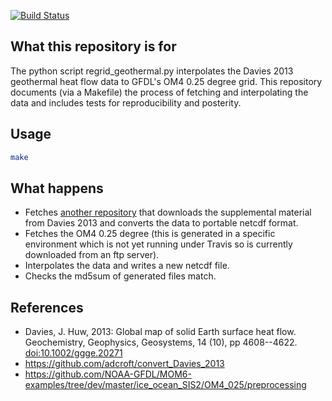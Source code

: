 [![Build Status](https://travis-ci.org/adcroft/OM4_025_prepocessing_geothermal.svg?branch=master)](https://travis-ci.org/adcroft/OM4_025_prepocessing_geothermal)

## What this repository is for

The python script regrid_geothermal.py interpolates the Davies 2013 geothermal heat
flow data to GFDL's OM4 0.25 degree grid. This repository documents (via a Makefile)
the process of fetching and interpolating the data and includes tests for reproducibility
and posterity.

## Usage

```bash
make
```

## What happens

- Fetches [another repository](https://github.com/adcroft/convert_Davies_2013) that
  downloads the supplemental material from Davies 2013 and converts the data to
  portable netcdf format.
- Fetches the OM4 0.25 degree (this is generated in a specific environment which is
  not yet running under Travis so is currently downloaded from an ftp server).
- Interpolates the data and writes a new netcdf file.
- Checks the md5sum of generated files match.

## References

- Davies, J. Huw, 2013: Global map of solid Earth surface heat flow. Geochemistry, Geophysics, Geosystems, 14 (10), pp 4608--4622. [doi:10.1002/ggge.20271](http://dx.doi.org/10.1002/ggge.20271)
- https://github.com/adcroft/convert_Davies_2013
- https://github.com/NOAA-GFDL/MOM6-examples/tree/dev/master/ice_ocean_SIS2/OM4_025/preprocessing
